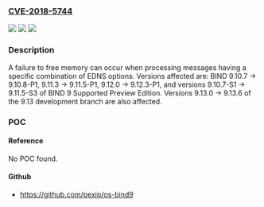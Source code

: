 ### [CVE-2018-5744](https://cve.mitre.org/cgi-bin/cvename.cgi?name=CVE-2018-5744)
![](https://img.shields.io/static/v1?label=Product&message=BIND%209&color=blue)
![](https://img.shields.io/static/v1?label=Version&message=BIND%209BIND%209.10.7%20-%3E%209.10.8-P1%2C%209.11.3%20-%3E%209.11.5-P1%2C%209.12.0%20-%3E%209.12.3-P1%2C%20and%20versions%209.10.7-S1%20-%3E%209.11.5-S3%20of%20BIND%209%20Supported%20Preview%20Edition.%20Versions%209.13.0%20-%3E%209.13.6%20of%20the%209.13%20development%20branch%20are%20also%20affected.%20&color=brighgreen)
![](https://img.shields.io/static/v1?label=Vulnerability&message=By%20exploiting%20this%20condition%2C%20an%20attacker%20can%20potentially%20cause%20named's%20memory%20use%20to%20grow%20without%20bounds%20until%20all%20memory%20available%20to%20the%20process%20is%20exhausted.%20Typically%20a%20server%20process%20is%20limited%20as%20to%20the%20amount%20of%20memory%20it%20can%20use%20but%20if%20the%20named%20process%20is%20not%20limited%20by%20the%20operating%20system%20all%20free%20memory%20on%20the%20server%20could%20be%20exhausted.&color=brighgreen)

### Description

A failure to free memory can occur when processing messages having a specific combination of EDNS options. Versions affected are: BIND 9.10.7 -> 9.10.8-P1, 9.11.3 -> 9.11.5-P1, 9.12.0 -> 9.12.3-P1, and versions 9.10.7-S1 -> 9.11.5-S3 of BIND 9 Supported Preview Edition. Versions 9.13.0 -> 9.13.6 of the 9.13 development branch are also affected.

### POC

#### Reference
No POC found.

#### Github
- https://github.com/pexip/os-bind9

